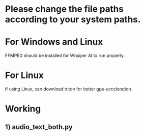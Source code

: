 # Please change the file paths according to your system paths.


# For Windows and Linux
FFMPEG should be installed for Whsiper AI to run properly. 

# For Linux
If using Linux, can download triton for better gpu-acceleration.


# Working
## 1) audio_text_both.py



